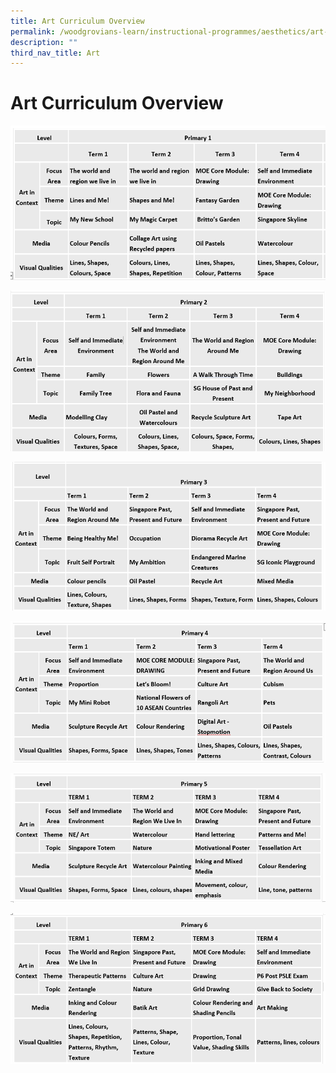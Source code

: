 ```yaml
---
title: Art Curriculum Overview
permalink: /woodgrovians-learn/instructional-programmes/aesthetics/art-curriculum-overview/
description: ""
third_nav_title: Art
---
```

# **Art Curriculum Overview**

![](/images/art%20overview%20image%201.png)

![](/images/art%20overview%20image%202.png)

![](/images/art%20overview%20image%203.png)

![](/images/art%20overview%20image%204.png)

![](/images/art%20overview%20image%205.png)

![](/images/art%20overview%20image%206.png)

